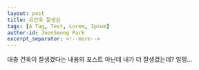 ```yaml
---
layout: post
title: 유건욱 잘생김
tags: [A Tag, Test, Lorem, Ipsum]
author-id: JoonSeong Park
excerpt_separator: <!--more-->
---
```


대충 건욱이 잘생겼다는 내용의 포스트
아닌데 내가 더 잘생겼는데?
얼탱...
